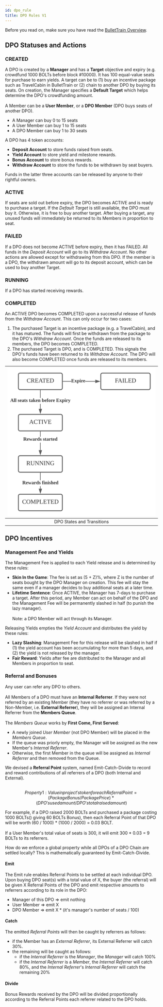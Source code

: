 ```yaml
---
id: dpo_rule
title: DPO Rules V1
---
```


Before you read on, make sure you have read the [BulletTrain Overview](bullettrain.md). 

## DPO Statuses and Actions

### CREATED
A DPO is created by a **Manager** and has a **Target** objective and expiry (e.g. crowdfund 1000 BOLTs before block #10000). It has 100 equal-value seats for purchase to earn yields. A target can be to (1) buy an incentive package such as TravelCabin in BulletTrain or (2) chain to another DPO by buying its seats. On creation, the Manager specifies a **Default Target** which helps determine the DPO's crowdfunding amount.
<br/><br/>
A Member can be a **User Member**, or a **DPO Member** (DPO buys seats of another DPO).
- A Manager can buy 0 to 15 seats
- A User Member can buy 1 to 15 seats
- A DPO Member can buy 1 to 30 seats

A DPO has 4 token accounts: 
- **Deposit Account** to store funds raised from seats.
- **Yield Account** to store yield and milestone rewards.
- **Bonus Account** to store bonus rewards.
- **Withdraw Account** to store the funds to be withdrawn by seat buyers.

Funds in the latter three accounts can be released by anyone to their rightful owners. 

### ACTIVE
If seats are sold out before expiry, the DPO becomes ACTIVE and is ready to purchase a target. If the *Default Target* is still available, the DPO must buy it. Otherwise, it is free to buy another target. After buying a target, any unused funds will immediately be returned to its Members in proportion to seat. 

### FAILED  
If a DPO does not become ACTIVE before expiry, then it has FAILED. All funds in the *Deposit Account* will go to its *Withdraw Account*. No other actions are allowed except for withdrawing from this DPO. If the member is a DPO, the withdrawn amount will go to its deposit account, which can be used to buy another Target.

### RUNNING
If a DPO has started receiving rewards.

### COMPLETED
An ACTIVE DPO becomes COMPLETED upon a successful release of funds from the *Withdraw Account*. This can only occur for two cases:
1. The purchased Target is an incentive package (e.g. a TravelCabin), and it has matured. The funds will first be withdrawn from the package to the DPO's *Withdraw Account*. Once the funds are released to its members, the DPO becomes COMPLETED.
2. The purchased Target is DPO, and is COMPLETED. This signals the DPO's funds have been returned to its *Withdraw Account*. The DPO will also become COMPLETED once funds are released to its members.

| ![DPO States](/img/DPO_States.svg) |
|:--:|
| DPO States and Transitions |

## DPO Incentives

### Management Fee and Yields

The Management Fee is applied to each Yield release and is determined by these rules:
- **Skin In the Game**: The fee is set as (5 + Z)%, where Z is the number of seats bought by the DPO Manager on creation. This fee will stay the same even if a manager decides to buy additional seats at a later time.
- **Lifetime Sentence**: Once ACTIVE, the Manager has 7-days to purchase a target. After this period, any Member can act on behalf of the DPO and the Management Fee will be permanently slashed in half (to punish the lazy manager).
<br/><br/>
Note: a DPO Member will act through its Manager.

Releasing Yields empties the *Yield Account* and distributes the yield by these rules:
- **Lazy Slashing**: Management Fee for this release will be slashed in half if (1) the yield account has been accumulating for more than 5 days, and (2) the yield is not released by the manager.
- **Fair Reward**: Yields after fee are distributed to the Manager and all Members in proportion to seat.

### Referral and Bonuses
Any user can refer any DPO to others.
<br/><br/>
All Members of a DPO must have an **Internal Referrer**. If they were not referred by an existing Member (they have no referrer or was referred by a Non-Member, i.e. **External Referrer**), they will be assigned an Internal Referrer from the **Members Queue**.
<br/><br/>
The *Members Queue* works by **First Come, First Served**:
- A newly joined *User Member* (not DPO Member) will be placed in the *Members Queue*.
- If the queue was priorly empty, the Manager will be assigned as the new Member's *Internal Referrer*.
- Otherwise, the first Member in the queue will be assigned as *Internal Referrer* and then removed from the Queue.

We devised a **Referral Point** system, named Emit-Catch-Divide to record and reward contributions of all referrers of a DPO (both Internal and External).
<br/><br/>
```math
Property 1:

  Value in project's token for each Referral Point 
      = (Package Bonus / Package Price) * 
        (DPO's used amount / DPO's total raised amount)
        
```

For example, if a DPO raised 2000 BOLTs and purchased a package costing 1000 BOLTs() giving 60 BOLTs Bonus), 
then each Referral Point of that DPO will be worth (60 / 1000) * (1000 / 2000) = 0.03 BOLT.
<br/><br/>
If a User Member's total value of seats is 300, it will emit 300 * 0.03 = 9 BOLTs to its referrers.

How do we enforce a global property while all DPOs of a DPO Chain are settled locally? This is mathematically guaranteed by Emit-Catch-Divide.

#### Emit
The Emit rule enables Referral Points to be settled at each individual DPO. Upon buying DPO seat(s) with a total value of X, the buyer (the referral) will be given X Referral Points of the DPO and emit respective amounts to referrers according to its role in the DPO:
- Manager of this DPO => emit nothing
- User Member => emit X
- DPO Member => emit X * (it's manager's number of seats / 100)

#### Catch
The emitted *Referral Points* will then be caught by referrers as follows:
- if the Member has an *External Referrer*, its External Referrer will catch 30%.
- the remaining will be caught as follows:
  - if the *Internal Referrer* is the *Manager*, the *Manager* will catch 100%
  - if the *Internal Referrer* is a *Member*, the *Internal Referrer* will catch 80%, and the *Internal Referrer*'s *Internal Referrer* will catch the remaining 20%

#### Divide
Bonus Rewards received by the DPO will be divided proportionally according to the Referral Points each referrer related to the DPO holds.
